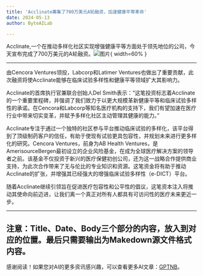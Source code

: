 ```yaml
---
title: 'Acclinate筹集了700万美元A轮融资，加速健康平等革命'
date: 2024-05-13
author: ByteAILab

---
```


Acclinate,一个在推动多样化社区实现增强健康平等方面处于领先地位的公司，今天宣布完成了700万美元的A轮融资。![图片](https://ai-techpark.com/wp-content/uploads/2024/05/Acclinat-960x540.jpg){ width=60% }

---
由Cencora Ventures领投，Labcorp和Latimer Ventures也做出了重要贡献，此次融资将使Acclinate能够在临床试验多样性和健康平等领域扩大其影响力。

Acclinate的首席执行官兼联合创始人Del Smith表示：“这笔投资标志着Acclinate的一个重要里程碑，并强调了我们致力于以更大规模革新健康平等和临床试验多样性的承诺。在Cencora和Labcorp等知名医疗机构的支持下，我们有望加速在医疗行业中带来切实变革，并赋予多样化社区主动管理其健康的能力。”

Acclinate专注于通过一个独特的社区参与平台推动临床试验的多样化，该平台得到了顶级制药客户的信任，有助于使现有试验更具包容性，并规划未来进行更多样化的研究。Cencora Ventures，前身为AB Health Ventures，是AmerisourceBergen最初设立的企业风险基金，在成为全球医疗解决方案的领导者之前。该基金不仅投资于新兴的医疗保健初创公司，还为这一战略合作提供商业支持，为此次合作带来了无与伦比的专业知识和资源。这笔资金将有助于推动Acclinate的扩张，并增强其已经强大的增强临床试验多样性（e-DICT）平台。

随着Acclinate继续引领旨在促进医疗包容性和公平性的倡议，这笔资本注入将推动其使命向前迈进，让我们离一个真正对所有人都具有可访问性的医疗未来更近一步。

---

注意：Title、Date、Body三个部分的内容，放入到对应的位置。最后只需要输出为Makedown源文件格式内容。
---
感谢阅读！如果您对AI的更多资讯感兴趣，可以查看更多AI文章：[GPTNB](https://gptnb.com)。